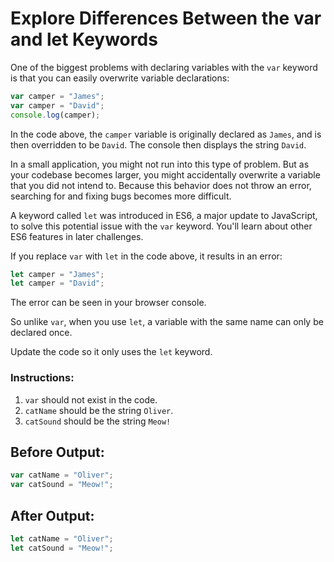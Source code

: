 # Explore Differences Between the var and let Keywords

One of the biggest problems with declaring variables with the `var` keyword is that you can easily overwrite variable declarations:

```javascript
var camper = "James";
var camper = "David";
console.log(camper);
```

In the code above, the `camper` variable is originally declared as `James`, and is then overridden to be `David`. The console then displays the string `David`.

In a small application, you might not run into this type of problem. But as your codebase becomes larger, you might accidentally overwrite a variable that you did not intend to. Because this behavior does not throw an error, searching for and fixing bugs becomes more difficult.

A keyword called `let` was introduced in ES6, a major update to JavaScript, to solve this potential issue with the `var` keyword. You'll learn about other ES6 features in later challenges.

If you replace `var` with `let` in the code above, it results in an error:

```javascript
let camper = "James";
let camper = "David";
```

The error can be seen in your browser console.

So unlike `var`, when you use `let`, a variable with the same name can only be declared once.

Update the code so it only uses the `let` keyword.

### Instructions:
1. `var` should not exist in the code.
2. `catName` should be the string `Oliver`.
3. `catSound` should be the string `Meow!`

## Before Output:
```javascript
var catName = "Oliver";
var catSound = "Meow!";
```

## After Output:
```javascript
let catName = "Oliver";
let catSound = "Meow!";
```
